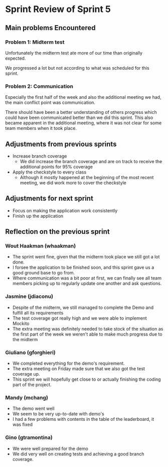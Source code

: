 <!-- An example of how you can do a sprint review -->

# Sprint Review of Sprint 5

## Main problems  Encountered

### Problem 1: Midterm test
Unfortunately the midterm test ate more of our time than originally expected.

We progressed a lot but not according to what was scheduled for this sprint.

### Problem 2: Communication
Especially the first half of the week and also the additional meeting we had, 
the main conflict point was communication.

There should have been a better understanding of others progress which could have been communicated better than we did this sprint. 
This also became apparent in the additional meeting, where it was not clear for some team members when it took place.


## Adjustments from previous sprints
 - Increase branch coverage
    - We did increase the branch coverage and are on track to receive the additional points for 95% coverage
- Apply the checkstyle to every class
    - Although it mostly happened at the beginning of the most recent meeting, we did work more to cover the checkstyle

## Adjustments for next sprint
 - Focus on making the application work consistently
 - Finish up the application

## Reflection on the previous sprint

### Wout Haakman (whaakman)
- The sprint went fine, given that the midterm took place we still got a lot done.
- I forsee the application to be finished soon, and this sprint gave us a good ground base to go from.
- Where communication was a bit poor at first, we can finally see all team members picking up to regularly update one another and ask questions.

### Jasmine (jdiaconu)
- Despite of the midterm, we still managed to complete the Demo and fulfill all its requirements
- The test coverage got really high and we were able to implement Mockito
- The extra meeting was definitely needed to take stock of the situation as the first part of the week we weren't able to make much progress due to the midterm

### Giuliano (gforghieri)
- We completed everything for the demo's requirement.
- The extra meeting on Friday made sure that we also got the test coverage up.
- This sprint we will hopefully get close to or actually finishing the coding part of the project.
### Mandy (mchang)
- The demo went well
- We seem to be very up-to-date with demo's
- I had a few problems with contents in the table of the leaderboard, it was fixed

### Gino (gtramontina)
- We were well prepared for the demo
- We did very well on creating tests and achieving a good branch coverage.

